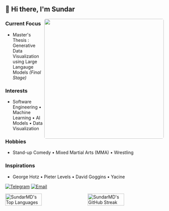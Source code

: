## 👋 Hi there, I'm Sundar

<img  align="right" style="border-radius: 5px;" height="380" src="./Hodaka.gif" />

### Current Focus
- Master's Thesis : Generative Data Visualization using Large Langauge Models *(Final Stage)*

### Interests
- Software Engineering • Machine Learning • AI Models • Data Visualization

### Hobbies
- Stand-up Comedy • Mixed Martial Arts (MMA) • Wrestling

### Inspirations
- George Hotz • Pieter Levels • David Goggins • Yacine 

[![Telegram](https://img.shields.io/badge/Telegram-2CA5E0?style=for-the-badge&logo=telegram&logoColor=white)](https://t.me/Sundar159)
[![Email](https://img.shields.io/badge/Email-D14836?style=for-the-badge&logo=gmail&logoColor=white)](mailto:sundardas159@gmail.com)

<div style="display: flex; justify-content: space-between; align-items: flex-start;">
  <img src="https://github-readme-stats.vercel.app/api/top-langs/?username=SundarMD&theme=dark&show_icons=true&hide_border=true&layout=compact" alt="SundarMD's Top Languages" width="48%" />
  <img src="https://github-readme-streak-stats.herokuapp.com/?user=SundarMD&theme=dark&hide_border=true" alt="SundarMD's GitHub Streak" width="48%" />
</div>
